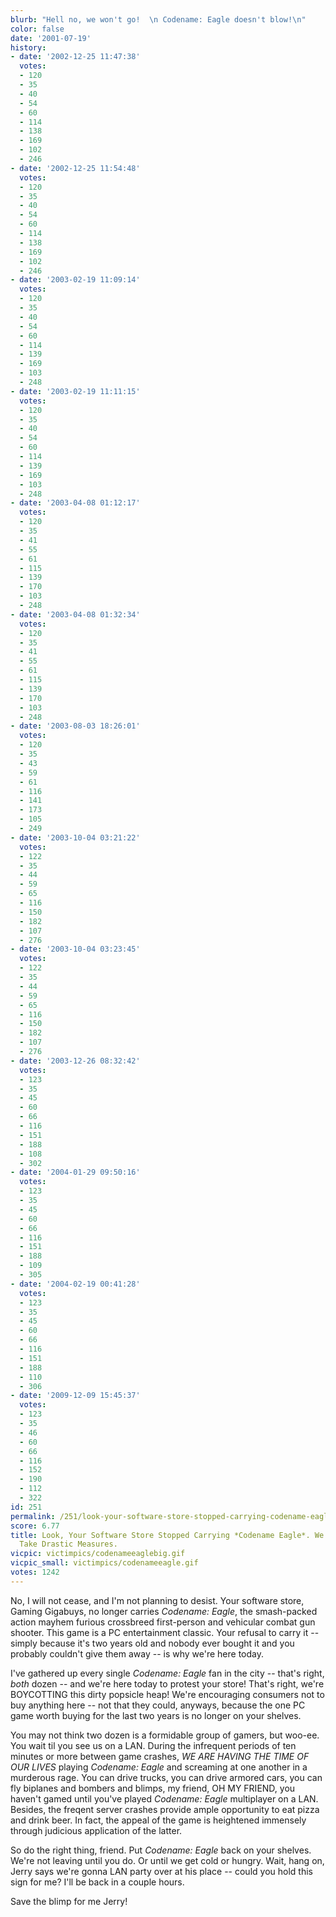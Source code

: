 ```yaml
---
blurb: "Hell no, we won't go!  \n Codename: Eagle doesn't blow!\n"
color: false
date: '2001-07-19'
history:
- date: '2002-12-25 11:47:38'
  votes:
  - 120
  - 35
  - 40
  - 54
  - 60
  - 114
  - 138
  - 169
  - 102
  - 246
- date: '2002-12-25 11:54:48'
  votes:
  - 120
  - 35
  - 40
  - 54
  - 60
  - 114
  - 138
  - 169
  - 102
  - 246
- date: '2003-02-19 11:09:14'
  votes:
  - 120
  - 35
  - 40
  - 54
  - 60
  - 114
  - 139
  - 169
  - 103
  - 248
- date: '2003-02-19 11:11:15'
  votes:
  - 120
  - 35
  - 40
  - 54
  - 60
  - 114
  - 139
  - 169
  - 103
  - 248
- date: '2003-04-08 01:12:17'
  votes:
  - 120
  - 35
  - 41
  - 55
  - 61
  - 115
  - 139
  - 170
  - 103
  - 248
- date: '2003-04-08 01:32:34'
  votes:
  - 120
  - 35
  - 41
  - 55
  - 61
  - 115
  - 139
  - 170
  - 103
  - 248
- date: '2003-08-03 18:26:01'
  votes:
  - 120
  - 35
  - 43
  - 59
  - 61
  - 116
  - 141
  - 173
  - 105
  - 249
- date: '2003-10-04 03:21:22'
  votes:
  - 122
  - 35
  - 44
  - 59
  - 65
  - 116
  - 150
  - 182
  - 107
  - 276
- date: '2003-10-04 03:23:45'
  votes:
  - 122
  - 35
  - 44
  - 59
  - 65
  - 116
  - 150
  - 182
  - 107
  - 276
- date: '2003-12-26 08:32:42'
  votes:
  - 123
  - 35
  - 45
  - 60
  - 66
  - 116
  - 151
  - 188
  - 108
  - 302
- date: '2004-01-29 09:50:16'
  votes:
  - 123
  - 35
  - 45
  - 60
  - 66
  - 116
  - 151
  - 188
  - 109
  - 305
- date: '2004-02-19 00:41:28'
  votes:
  - 123
  - 35
  - 45
  - 60
  - 66
  - 116
  - 151
  - 188
  - 110
  - 306
- date: '2009-12-09 15:45:37'
  votes:
  - 123
  - 35
  - 46
  - 60
  - 66
  - 116
  - 152
  - 190
  - 112
  - 322
id: 251
permalink: /251/look-your-software-store-stopped-carrying-codename-eagle-we-decided-to-take-drastic-measures/
score: 6.77
title: Look, Your Software Store Stopped Carrying *Codename Eagle*. We Decided to
  Take Drastic Measures.
vicpic: victimpics/codenameeaglebig.gif
vicpic_small: victimpics/codenameeagle.gif
votes: 1242
---
```


No, I will not cease, and I'm not planning to desist. Your software
store, Gaming Gigabuys, no longer carries *Codename: Eagle*, the
smash-packed action mayhem furious crossbreed first-person and vehicular
combat gun shooter. This game is a PC entertainment classic. Your
refusal to carry it -- simply because it's two years old and nobody ever
bought it and you probably couldn't give them away -- is why we're here
today.

I've gathered up every single *Codename: Eagle* fan in the city --
that's right, *both* dozen -- and we're here today to protest your
store! That's right, we're BOYCOTTING this dirty popsicle heap! We're
encouraging consumers not to buy anything here -- not that they could,
anyways, because the one PC game worth buying for the last two years is
no longer on your shelves.

You may not think two dozen is a formidable group of gamers, but woo-ee.
You wait til you see us on a LAN. During the infrequent periods of ten
minutes or more between game crashes, *WE ARE HAVING THE TIME OF OUR
LIVES* playing *Codename: Eagle* and screaming at one another in a
murderous rage. You can drive trucks, you can drive armored cars, you
can fly biplanes and bombers and blimps, my friend, OH MY FRIEND, you
haven't gamed until you've played *Codename: Eagle* multiplayer on a
LAN. Besides, the freqent server crashes provide ample opportunity to
eat pizza and drink beer. In fact, the appeal of the game is heightened
immensely through judicious application of the latter.

So do the right thing, friend. Put *Codename: Eagle* back on your
shelves. We're not leaving until you do. Or until we get cold or hungry.
Wait, hang on, Jerry says we're gonna LAN party over at his place --
could you hold this sign for me? I'll be back in a couple hours.

Save the blimp for me Jerry!